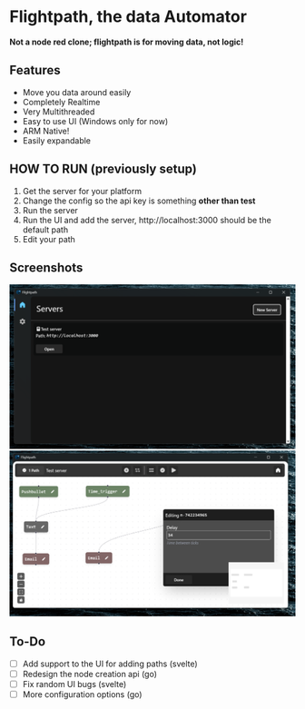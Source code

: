 
# Flightpath, the data Automator
**Not a node red clone; flightpath is for moving data, not logic!**



## Features
* Move you data around easily
* Completely Realtime
* Very Multithreaded
* Easy to use UI (Windows only for now)
* ARM Native!
* Easily expandable

## HOW TO RUN (previously setup)
1. Get the server for your platform
2. Change the config so the api key is something **other than test**
3. Run the server
4. Run the UI and add the server, http://localhost:3000 should be the default path
5. Edit your path


## Screenshots

<img src="./home.png">
<img src="./editor.png">


## To-Do

 - [ ] Add support to the UI for adding paths (svelte)
 - [ ] Redesign the node creation api (go)
 - [ ] Fix random UI bugs (svelte)
 - [ ] More configuration options (go)
